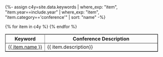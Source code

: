 {%- assign c4y=site.data.keywords | where_exp: "item", "item.year==include.year" | where_exp: "item", "item.category=='conference'" | sort: "name" -%}

<table width="80%" border="1">
<tr><th class="text-center">Keyword</th><th class="text-center">Conference Description</th></tr>
{% for item in c4y %}
  <tr>
    <td width="20%"><nobr><a href="{{ site.zenodo_query_base }}{{ item.name }}" target="_blank">{{ item.name }}</a></nobr></td>
    <td width="80%">{{ item.description}}</td>
  </tr>
{% endfor %}
</table>
